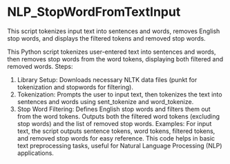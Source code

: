 # NLP_StopWordFromTextInput
This script tokenizes input text into sentences and words, removes English stop words, and displays the filtered tokens and removed stop words.

This Python script tokenizes user-entered text into sentences and words, then removes stop words from the word tokens, displaying both filtered and removed words.
Steps:
1. Library Setup: Downloads necessary NLTK data files (punkt for tokenization and stopwords for filtering).
2. Tokenization: Prompts the user to input text, then tokenizes the text into sentences and words using sent_tokenize and word_tokenize.
3. Stop Word Filtering: Defines English stop words and filters them out from the word tokens. Outputs both the filtered word tokens (excluding stop words) and the list of removed stop words.
Examples: For input text, the script outputs sentence tokens, word tokens, filtered tokens, and removed stop words for easy reference.
This code helps in basic text preprocessing tasks, useful for Natural Language Processing (NLP) applications.
